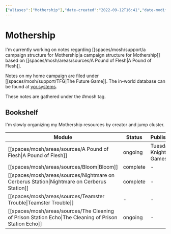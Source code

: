 ```yaml
---
{"aliases":["Mothership"],"date-created":"2022-09-12T16:41","date-modified":"2023-04-20T13:12","dg-publish":true,"tags":["mosh"],"title":"Mothership","permalink":"/spaces/mosh/mocs/mothership/","dgPassFrontmatter":true}
---
```



# Mothership

I'm currently working on notes regarding [[spaces/mosh/support/a campaign structure for Mothership\|a campaign structure for Mothership]] based on [[spaces/mosh/areas/sources/A Pound of Flesh\|A Pound of Flesh]].

Notes on my home campaign are filed under [[spaces/mosh/support/TFG\|The Future Game]]. The in-world database can be found at [yor.systems](https://yor.systems).

These notes are gathered under the #mosh tag.

## Bookshelf

I'm slowly organizing my Mothership resources by creator and jump cluster.

| Module                                                                                                    | Status   | Publisher            |
| --------------------------------------------------------------------------------------------------------- | -------- | -------------------- |
| [[spaces/mosh/areas/sources/A Pound of Flesh\|A Pound of Flesh]]                                       | ongoing  | Tuesday Knight Games |
| [[spaces/mosh/areas/sources/Bloom\|Bloom]]                                                             | complete | \-                   |
| [[spaces/mosh/areas/sources/Nightmare on Cerberus Station\|Nightmare on Cerberus Station]]             | complete | \-                   |
| [[spaces/mosh/areas/sources/Teamster Trouble\|Teamster Trouble]]                                       | \-       | \-                   |
| [[spaces/mosh/areas/sources/The Cleaning of Prison Station Echo\|The Cleaning of Prison Station Echo]] | ongoing  | \-                   |

